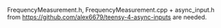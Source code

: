 FrequencyMeasurement.h, FrequencyMeasurement.cpp + async_input.h from https://github.com/alex6679/teensy-4-async-inputs are needed.
